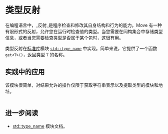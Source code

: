# 类型反射

在编程语言中，_反射_是程序检查和修改其自身结构和行为的能力。Move 有一种有限形式的反射，允许您在运行时检查值的类型。当您需要在同构集合中存储类型信息，或者当您需要检查类型是否属于某个包时，这很有用。

类型反射在[标准库](./standard-library)模块 [`std::type_name`][type-name-stdlib] 中实现。简单来说，它提供了一个函数 `get<T>()`，返回类型 `T` 的名称。

## 实践中的应用

该模块很简单，对结果允许的操作仅限于获取字符串表示以及提取类型的模块和地址。

```move file=packages/samples/sources/move-basics/type-reflection.move anchor=main

```

## 进一步阅读

- [std::type_name][type-name-stdlib] 模块文档。

[type-name-stdlib]: https://docs.sui.io/references/framework/std/type_name